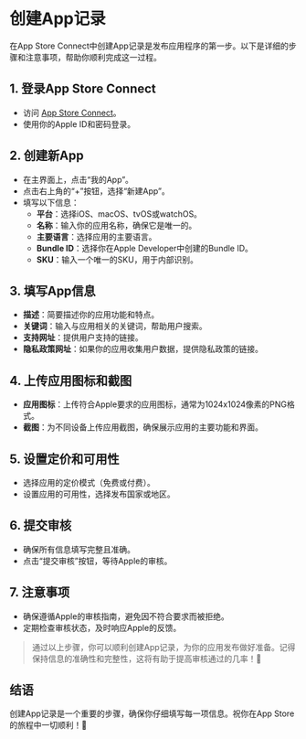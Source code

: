 ﻿# 创建App记录

在App Store Connect中创建App记录是发布应用程序的第一步。以下是详细的步骤和注意事项，帮助你顺利完成这一过程。

## 1. 登录App Store Connect

- 访问 [App Store Connect](https://appstoreconnect.apple.com)。
- 使用你的Apple ID和密码登录。

## 2. 创建新App

- 在主界面上，点击“我的App”。
- 点击右上角的“+”按钮，选择“新建App”。
- 填写以下信息：
  - **平台**：选择iOS、macOS、tvOS或watchOS。
  - **名称**：输入你的应用名称，确保它是唯一的。
  - **主要语言**：选择应用的主要语言。
  - **Bundle ID**：选择你在Apple Developer中创建的Bundle ID。
  - **SKU**：输入一个唯一的SKU，用于内部识别。

## 3. 填写App信息

- **描述**：简要描述你的应用功能和特点。
- **关键词**：输入与应用相关的关键词，帮助用户搜索。
- **支持网址**：提供用户支持的链接。
- **隐私政策网址**：如果你的应用收集用户数据，提供隐私政策的链接。

## 4. 上传应用图标和截图

- **应用图标**：上传符合Apple要求的应用图标，通常为1024x1024像素的PNG格式。
- **截图**：为不同设备上传应用截图，确保展示应用的主要功能和界面。

## 5. 设置定价和可用性

- 选择应用的定价模式（免费或付费）。
- 设置应用的可用性，选择发布国家或地区。

## 6. 提交审核

- 确保所有信息填写完整且准确。
- 点击“提交审核”按钮，等待Apple的审核。

## 7. 注意事项

- 确保遵循Apple的审核指南，避免因不符合要求而被拒绝。
- 定期检查审核状态，及时响应Apple的反馈。

> 通过以上步骤，你可以顺利创建App记录，为你的应用发布做好准备。记得保持信息的准确性和完整性，这将有助于提高审核通过的几率！🚀

## 结语

创建App记录是一个重要的步骤，确保你仔细填写每一项信息。祝你在App Store的旅程中一切顺利！🎉



